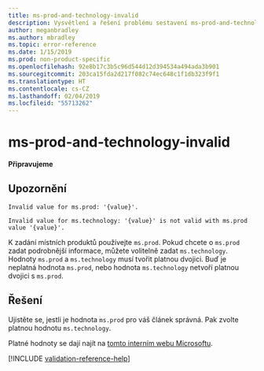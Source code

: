 ```yaml
---
title: ms-prod-and-technology-invalid
description: Vysvětlení a řešení problému sestavení ms-prod-and-technology-invalid na webu Docs
author: meganbradley
ms.author: mbradley
ms.topic: error-reference
ms.date: 1/15/2019
ms.prod: non-product-specific
ms.openlocfilehash: 92e8b17c3b5c96d544d12d394534a494ada3b901
ms.sourcegitcommit: 203ca15fda2d217f082c74ec648c1f1db323f9f1
ms.translationtype: HT
ms.contentlocale: cs-CZ
ms.lasthandoff: 02/04/2019
ms.locfileid: "55713262"
---
```

# <a name="ms-prod-and-technology-invalid"></a>ms-prod-and-technology-invalid

**Připravujeme**

## <a name="warning"></a>Upozornění

`Invalid value for ms.prod: '{value}'.`

`Invalid value for ms.technology: '{value}' is not valid with ms.prod value '{value}'.`

K zadání místních produktů používejte `ms.prod`. Pokud chcete o `ms.prod` zadat podrobnější informace, můžete volitelně zadat `ms.technology`. Hodnoty `ms.prod` a `ms.technology` musí tvořit platnou dvojici. Buď je neplatná hodnota `ms.prod`, nebo hodnota `ms.technology` netvoří platnou dvojici s `ms.prod`.

## <a name="resolution"></a>Řešení

Ujistěte se, jestli je hodnota `ms.prod` pro váš článek správná. Pak zvolte platnou hodnotu `ms.technology`.

Platné hodnoty se dají najít na [tomto interním webu Microsoftu](https://docsmetadatatool.azurewebsites.net/whitelists).

<!-- Can we link to whitelist externally? -->

<!--make sure to add this file to your includes folder and verify the path-->
[!INCLUDE [validation-reference-help](includes/validation-reference-help.md)]
